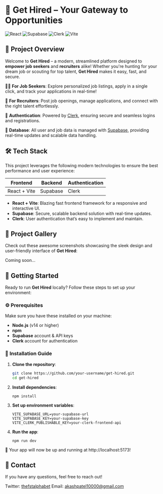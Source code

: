 # 🌟 **Get Hired** – Your Gateway to Opportunities

![React](https://img.shields.io/badge/React-v18-blue?style=for-the-badge&logo=react)
![Supabase](https://img.shields.io/badge/Supabase-Backend-green?style=for-the-badge&logo=supabase)
![Clerk](https://img.shields.io/badge/Clerk-Auth-yellow?style=for-the-badge&logo=clerk)
![Vite](https://img.shields.io/badge/Vite-v4-red?style=for-the-badge&logo=vite)



## 🎯 **Project Overview**

Welcome to **Get Hired** – a modern, streamlined platform designed to **empower job seekers** and **recruiters** alike! Whether you're hunting for your dream job or scouting for top talent, **Get Hired** makes it easy, fast, and secure.

🏃‍♂️ **For Job Seekers**: Explore personalized job listings, apply in a single click, and track your applications in real-time!

🏢 **For Recruiters**: Post job openings, manage applications, and connect with the right talent effortlessly.

🔐 **Authentication**: Powered by [Clerk](https://clerk.dev), ensuring secure and seamless logins and registrations.

💾 **Database**: All user and job data is managed with [Supabase](https://supabase.com), providing real-time updates and scalable data handling.



## 🛠 **Tech Stack**

This project leverages the following modern technologies to ensure the best performance and user experience:

| **Frontend** | **Backend** | **Authentication** |
| ------------ | ----------- | ------------------ |
| React + Vite | Supabase    | Clerk              |

- **React + Vite**: Blazing fast frontend framework for a responsive and interactive UI.
- **Supabase**: Secure, scalable backend solution with real-time updates.
- **Clerk**: User authentication that’s easy to implement and maintain.



## 📸 **Project Gallery**

Check out these awesome screenshots showcasing the sleek design and user-friendly interface of **Get Hired**:

Coming soon...



## 🚀 **Getting Started**

Ready to run **Get Hired** locally? Follow these steps to set up your environment:

### ⚙️ **Prerequisites**

Make sure you have these installed on your machine:

- **Node.js** (v14 or higher)
- **npm**
- **Supabase** account & API keys
- **Clerk** account for authentication

### 📝 **Installation Guide**

1. **Clone the repository**:

   ```bash
   git clone https://github.com/your-username/get-hired.git
   cd get-hired
   ```

2. **Install dependencies**:

   ```
   npm install
   ```

3. **Set up environment variables**:

   ```
   VITE_SUPABASE_URL=your-supabase-url
   VITE_SUPABASE_KEY=your-supabase-key
   VITE_CLERK_PUBLISHABLE_KEY=your-clerk-frontend-api
   ```

4. **Run the app**:

   ```
   npm run dev
   ```

🚀 Your app will now be up and running at http://localhost:5173!



## 📧 Contact

If you have any questions, feel free to reach out!

Twitter: [thefstalphabet](https://x.com/thefstalphabet)
Email: akashpatel10000@gmail.com
